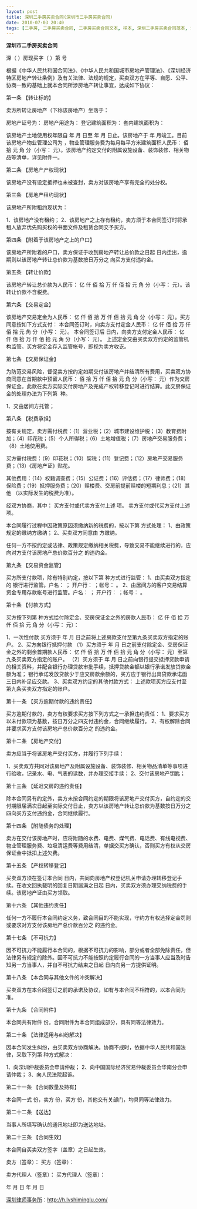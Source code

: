 ```yaml
---
layout: post
title: 深圳二手房买卖合同(深圳市二手房买卖合同)
date: 2010-07-03 20:40
tags: [二手房, 二手房买卖合同, 二手房买卖合同文本, 样本, 深圳二手房买卖合同范本, 深圳市二手房买卖合同样本, 深圳房产律师咨询, 范本]
---
```

<strong>深圳市二手房买卖合同</strong>

深（ ）房现买字（   ）第    号

根据《中华人民共和国合同法》、《中华人民共和国城市房地产管理法》、《深圳经济特区房地产转让条例》及有关法律、法规的规定，买卖双方在平等、自愿、公平、协商一致的基础上就本合同所涉房地产转让事宜，达成如下协议：

第一条	【转让标的】

卖方所转让房地产（下称该房地产）坐落于：

房地产证号为：
房地产用途为：
登记建筑面积为：
套内建筑面积为：

该房地产土地使用权年限自     年     月     日至     年     月     日止。该房地产于      年     月竣工。目前该房地产物业管理公司为  ，物业管理服务费为每月每平方米建筑面积人民币：  佰  拾  元  角  分（小写：        元）。该房地产约定交付的附属设施设备、装饰装修、相关物品等清单，详见附件一。

第二条 【房地产产权现状】

该房地产没有设定抵押也未被查封，卖方对该房地产享有完全的处分权。

第三条 【房地产租约现状】

该房地产所附租约现状为：

1、该房地产没有租约；
2、该房地产之上存有租约，卖方须于本合同签订时将承租人放弃优先购买权的书面文件及租赁合同交予买方。

第四条 【附着于该房地产之上的户口】

该房地产所附着的户口，卖方保证于收到房地产转让总价款之日起   日内迁出，逾期则以该房地产转让总价款为基数按日万分之     向买方支付违约金。

第五条 【转让价款】

该房地产转让总价款为人民币：  亿  仟  佰  拾  万  仟  佰  拾  元  角  分（小写：        元）。该转让价款不含税费。

第六条 【交易定金】

该房地产交易定金为人民币：  亿  仟  佰  拾  万  仟  佰  拾  元  角  分（小写：        元）。买方同意按如下方式支付：
本合同签订时，向卖方支付定金人民币：  亿  仟  佰  拾  万  仟  佰  拾  元  角
分（小写：        元）。
本合同签订后        日内，向卖方支付定金人民币：  亿  仟  佰  拾  万  仟  佰
拾  元  角  分（小写：        元）。
上述定金交由买卖双方约定的监管机构监管。买方将定金存入监管帐号，即视为卖方收讫。

第七条 【交房保证金】

为防范交易风险，督促卖方按约定如期交付该房地产并结清所有费用，买卖双方协商同意在首期款中预留人民币：  佰  拾  万  仟  佰  拾  元  角  分（小写：        元）作为交房保证金。此款在卖方实际交付房地产及完成产权转移登记时进行结算。此交房保证金的处理办法为下列第  种。

1、交由居间方托管；

第八条 【税费承担】

按有关规定，卖方需付税费：（1）营业税；（2）城市建设维护税；（3）教育费附加；（4）印花税；（5）个人所得税；（6）土地增值税；（7）房地产交易服务费；（8）土地使用费。

买方需付税费：（9）印花税；（10）契税；（11）登记费；（12）房地产交易服务费；（13）《房地产证》贴花。

其他费用：（14）权籍调查费；（15）公证费；（16）评估费；（17）律师费；（18）保险费；（19）抵押服务费；（20）赎楼费、交房前提前赎楼的短期利息；（21）其他
（以实际发生的税费为准）。

经双方协商，其中：
买方支付或代卖方支付上述                                              项。
卖方支付或代买方支付上述                                              项。

本合同履行过程中因政策原因须缴纳新的税费的，按以下第   方式处理：
1、由政策规定的缴纳方缴纳；
2、买卖双方同意由     方缴纳。

任何一方不按约定或法律、政策规定缴纳相关税费，导致交易不能继续进行的，应向对方支付该房地产总价款百分之    的违约金。

第九条 【交易资金监管】

买方所支付款项，除有特别约定，按以下第     种方式进行监管：
1、由买卖双方指定的                    银行进行监管。户名：                 ；
开户行：                   ；帐号：                      。
2、由居间方的客户交易结算资金专用存款帐号进行监管。户名：                 ；
开户行：                   ；帐号：                      。

第十条 【付款方式】

买方按下列第     种方式给付除定金、交房保证金之外的房款人民币：  亿  仟  佰
拾  万  仟  佰  拾  元  角  分（小写：        元）：

1、一次性付款
买方须于     年     月     日之前将上述房款支付至第九条买卖双方指定的账户。
2、买方向银行抵押付款
（1）买方须于     年     月     日之前支付除定金、交房保证金之外的剩余首期款人民币：  亿  仟  佰  拾  万  仟  佰  拾  元  角  分（小写：        元）至第九条买卖双方指定的账户。
（2）买方须于     年     月     日之前向银行提交抵押贷款申请的相关资料，并配合银行办理贷款审批手续，抵押贷款金额以银行承诺发放贷款金额为准；
银行承诺发放贷款少于应交房款余额的，买方应于银行出具贷款承诺函三日内补足应交款。
3、买卖双方约定的其他付款方式：
上述款项买方应支付至第九条买卖双方指定的账户。

第十一条 【买方逾期付款的违约责任】

买方逾期付款的，卖方有权要求买方按下列方式之一承担违约责任：
1、要求买方以未付款项为基数，按日万分之四支付违约金，合同继续履行。
2、有权解除合同并要求买方支付该房地产总价款百分之    的违约金。

第十二条 【房地产交付】

卖方应当于将该房地产交付买方，并履行下列手续：

1、买卖双方共同对该房地产及附属设施设备、装饰装修、相关物品清单等事项进行验收，记录水、电、气表的读数，并办理交接手续；
2、交付该房地产钥匙；

第十三条 【延迟交房的违约责任】

除本合同另有约定外，卖方未按合同约定的期限将该房地产交付买方，自约定的交付期限届满次日起至实际交付日止，卖方以该房地产转让总价款为基数按日万分之四向买方支付违约金，合同继续履行。

第十四条 【附随债务的处理】

卖方在交付该房地产时，应将附随的水费、电费、煤气费、电话费、有线电视费、物业管理服务费、垃圾清运费等费用结清，单据交买方确认，否则买方有权从交房保证金中抵扣上述欠费。

第十五条 【产权转移登记】

买卖双方须在签订本合同   日内，共同向房地产权登记机关申请办理转移登记手续。在收文回执载明的回复日期届满之日起     日内，买卖双方须办理交纳税费的手续。该房地产证由买方领取。

第十六条 【其他违约责任】

任何一方不履行本合同约定义务，致合同目的不能实现，守约方有权选择定金罚则或要求对方支付该房地产总价款百分之   的违约金。

第十七条 【不可抗力】

因不可抗力不能履行本合同的，根据不可抗力的影响，部分或者全部免除责任，但法律另有规定的除外。因不可抗力不能按照约定履行合同的一方当事人应当及时告知另一方当事人，并自不可抗力结束之日起     日内向另一方提供证明。

第十八条 【本合同与其他文件的冲突解决】

买卖双方在本合同签订之前的承诺及协议，如有与本合同不相符的，以本合同为准。

第十九条 【合同附件】

本合同共有附件     份。合同附件为本合同组成部分，具有同等法律效力。

第二十条 【法律适用与纠纷解决】

因本合同发生纠纷，由买卖双方协商解决。协商不成时，依据中华人民共和国法律，采取下列第     种方式解决：

1、向深圳仲裁委员会申请仲裁；
2、向中国国际经济贸易仲裁委员会华南分会申请仲裁；
3、向人民法院起诉。

第二十一条 【合同数量及持有】

本合同一式      份，卖方     份，买方     份，其他交有关部门，均具同等法律效力。

第二十二条 【送达】

当事人所填写确认的通讯地址即为送达地址。

第二十三条 【合同生效】

本合同自买卖双方签字（盖章）之日起生效。

卖方（签章）：                       买方（签章）：

卖方代理人（签章）：                 买方代理人（签章）：

年   月   日                         年   月  日

<a href="http://h.lvshiminglu.com/">深圳律师事务所</a>：<a href="http://h.lvshiminglu.com/">http://h.lvshiminglu.com/</a>

